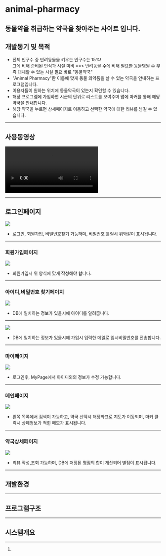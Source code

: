 <h1> animal-pharmacy</h1>
<h2>동물약을 취급하는 약국을 찾아주는 사이트 입니다.</h2>
<h2>개발동기 및 목적</h2>
<ul>
  <li>전체 인구수 중 반려동물을 키우는 인구수는 15%!<br> 그에 비해 준비된 인식과 시설 미비 ==> 반려동물 수에 비해 필요한 동물병원 수 부족 대체할 수 있는 시설 필요 바로 "동물약국"</li>
  <li>"Animal Pharmacy"란 이름에 맞게 동물 의약품을 살 수 있는 약국을 안내하는 프로그램입니다.
  <li>이용자들이 원하는 위치에 동물약국이 있는지 확인할 수 있습니다.</li>
  <li>해당 프로그램에 가입하면 시군의 단위로 리스트를 보여주며 맵에 마커를 통해 해당 약국을 안내합니다.</li>
  <li>해당 약국을 누르면 상세페이지로 이동하고 선택한 약국에 대한 리뷰를 남길 수 있습니다.</li>
</ul>
<hr>
<h2>사용동영상</h2>
<video src="https://user-images.githubusercontent.com/85157790/165730193-4a77528f-6696-47e3-bc5c-f2b87ea7c390.mp4"></video>
<hr>
<h2>로그인페이지</h2>
<image src="https://user-images.githubusercontent.com/85157790/165734754-cef648e0-90ee-4740-bb47-432e0c56bea4.png"></image>
<ul>
  <li> 로그인, 회원가입, 비밀번호찾기 가능하며, 비밀번호 틀릴시 위와같이 표시됩니다.
</ul>
<hr>
<h3>회원가입페이지</h3>
<image src="https://user-images.githubusercontent.com/85157790/165734757-379cb130-c668-4d69-b42c-b33c52412ea5.png"></image>
<ul>
  <li> 회원가입시 위 양식에 맞게 작성해야 합니다. 
</ul>
<hr>
<h3>아이디,비밀번호 찾기페이지</h3>
<image src="https://user-images.githubusercontent.com/85157790/165734761-cae3f95b-01ae-4443-80c1-ded29b0c685b.png"></image>
<ul>
  <li> DB에 일치하는 정보가 있을시에 아이디를 알려줍니다.
</ul>
<hr>
<image src="https://user-images.githubusercontent.com/85157790/165734763-303bf78a-7db1-48b8-96df-f0f9f8222e8f.png"></image>
<ul>
  <li> DB에 일치하는 정보가 있을시에 가입시 입력한 메일로 임시비밀번호를 전송합니다.
</ul>
<hr>
<h3>마이페이지</h3>
<image src="https://user-images.githubusercontent.com/85157790/165734768-2500027c-817d-4e73-b0e6-f1124991393d.png"></image>
<ul>
  <li>로그인후, MyPage에서 아이디외의 정보가 수정 가능합니다.
</ul>
<hr>
<h3>메인페이지</h3>
<image src="https://user-images.githubusercontent.com/85157790/165734769-2aa9b19a-9a7d-44c8-8f07-4bdccf06cc7f.png"></image>
<ul>
  <li> 왼쪽 목록에서 검색이 가능하고, 약국 선택시 해당좌표로 지도가 이동되며, 마커 클릭시 상페정보가 적힌 메모가 표시됩니다. 
</ul>
<hr>
<h3>약국상세페이지</h3>
<image src="https://user-images.githubusercontent.com/85157790/165734774-911361ab-803d-4d91-939e-966fbf933ad8.png"></image>
<ul>
  <li> 리뷰 작성,조회 가능하며, DB에 저장된 평점의 합이 계산되어 별점이 표시됩니다.
</ul>
<hr>
<h2>개발환경</h2>

<hr>
<h2>프로그램구조</h2>

<hr>
<h2>시스템개요</h2>

<hr>
<ol>
  <li>  
</ol>
